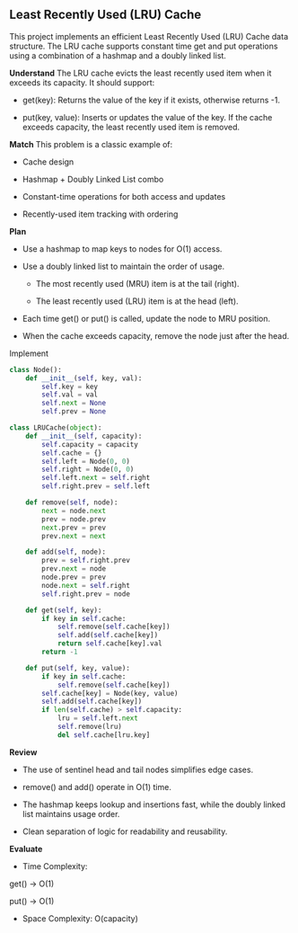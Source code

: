 ## Least Recently Used (LRU) Cache
This project implements an efficient Least Recently Used (LRU) Cache data structure. The LRU cache supports constant time get and put operations using a combination of a hashmap and a doubly linked list.

**Understand**
The LRU cache evicts the least recently used item when it exceeds its capacity. It should support:

- get(key): Returns the value of the key if it exists, otherwise returns -1.

- put(key, value): Inserts or updates the value of the key. If the cache exceeds capacity, the least recently used item is removed.

**Match**
This problem is a classic example of:

- Cache design

- Hashmap + Doubly Linked List combo

- Constant-time operations for both access and updates

- Recently-used item tracking with ordering

**Plan**
- Use a hashmap to map keys to nodes for O(1) access.

- Use a doubly linked list to maintain the order of usage.

    - The most recently used (MRU) item is at the tail (right).

    - The least recently used (LRU) item is at the head (left).

- Each time get() or put() is called, update the node to MRU position.

- When the cache exceeds capacity, remove the node just after the head.


Implement
```python
class Node():
    def __init__(self, key, val):
        self.key = key
        self.val = val
        self.next = None
        self.prev = None

class LRUCache(object):
    def __init__(self, capacity):
        self.capacity = capacity
        self.cache = {}
        self.left = Node(0, 0)
        self.right = Node(0, 0)
        self.left.next = self.right
        self.right.prev = self.left

    def remove(self, node):
        next = node.next
        prev = node.prev
        next.prev = prev
        prev.next = next

    def add(self, node):
        prev = self.right.prev
        prev.next = node
        node.prev = prev
        node.next = self.right
        self.right.prev = node

    def get(self, key):
        if key in self.cache:
            self.remove(self.cache[key])
            self.add(self.cache[key])
            return self.cache[key].val
        return -1

    def put(self, key, value):
        if key in self.cache:
            self.remove(self.cache[key])
        self.cache[key] = Node(key, value)
        self.add(self.cache[key])
        if len(self.cache) > self.capacity:
            lru = self.left.next
            self.remove(lru)
            del self.cache[lru.key]
```

**Review**
- The use of sentinel head and tail nodes simplifies edge cases.

- remove() and add() operate in O(1) time.

- The hashmap keeps lookup and insertions fast, while the doubly linked list maintains usage order.

- Clean separation of logic for readability and reusability.

**Evaluate**
- Time Complexity:

get() → O(1)

put() → O(1)

- Space Complexity: O(capacity)